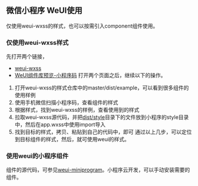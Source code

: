 ## 微信小程序 WeUI使用

仅使用weui-wxss的样式，也可以按需引入component组件使用。

### 仅使用weui-wxss样式
先打开两个链接，
+ [weui-wxss](https://github.com/Tencent/weui-wxss/)
+ [WeUI组件库预览-小程序码](https://developers.weixin.qq.com/miniprogram/dev/extended/weui/)
打开两个页面之后，继续以下的操作。
1. 打开weui-wxss的样式仓库中的master/dist/example，可以看到很多组件的使用样例
2. 使用手机微信扫描小程序码，查看组件的样式
3. 根据样式，找到weui-wxss的样例，查看使用到的样式
4. 拉取weui-wxss源代码，并把[dist/style](https://github.com/Tencent/weui-wxss/tree/master/dist/style)目录下的文件放到小程序的style目录中，然后在app.wxss中使用import导入
5. 找到目标的样式，拷贝、粘贴到自己的代码中，即可
通过以上几步，可以定位到目标组件的样式，然后，就可使用weui的样式。

### 使用weui的小程序组件
组件的源代码，可参见[weui-miniprogram](https://github.com/wechat-miniprogram/weui-miniprogram)。小程序云开发，可以手动安装需要的组件。
